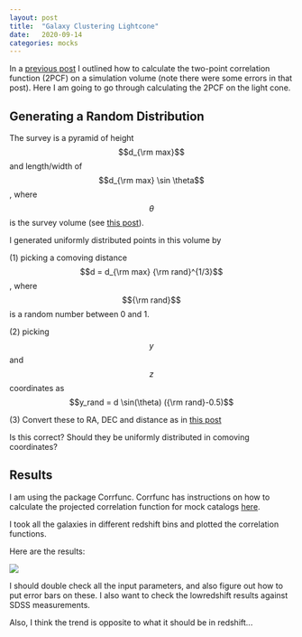```yaml
---
layout: post
title:  "Galaxy Clustering Lightcone"
date:   2020-09-14
categories: mocks
---
```


In a <a href="https://ndrakos.github.io/blog/mocks/Galaxy_Clustering/">previous post</a> I outlined how to calculate the two-point correlation function (2PCF) on a simulation volume (note there were some errors in that post). Here I am going to go through calculating the 2PCF on the light cone.


## Generating a Random Distribution

The survey is a pyramid of height $$d_{\rm max}$$ and length/width of $$d_{\rm max} \sin \theta$$, where $$\theta$$ is the survey volume (see <a href="https://ndrakos.github.io/blog/mocks/HMF_Lightcone/">this post</a>).

I generated uniformly distributed points in this volume by

(1) picking a comoving distance $$d = d_{\rm max} {\rm rand}^{1/3}$$, where $${\rm rand}$$ is a random number between 0 and 1.

(2) picking $$y$$ and $$z$$ coordinates as $$y_rand = d \sin(\theta) ({\rm rand}-0.5)$$

(3) Convert these to RA, DEC and distance as in <a href="https://ndrakos.github.io/blog/mocks/Halo_Lightcone_Catalogue/">this post</a>

Is this correct? Should they be uniformly distributed in comoving coordinates?

## Results

I am using the package Corrfunc. Corrfunc has instructions on how to calculate the projected correlation function for mock catalogs  <a href="https://corrfunc.readthedocs.io/en/master/modules/converting_rp_pi_mocks.html">here</a>.

I took all the galaxies in different redshift bins and plotted the correlation functions.

Here are the results:


<img src="{{ site.baseurl }}/assets/plots/20200914_Clustering.png">


I should double check all the input parameters, and also figure out how to put error bars on these. I also want to check the lowredshift results against SDSS measurements.

Also, I think the trend is opposite to what it should be in redshift... 
